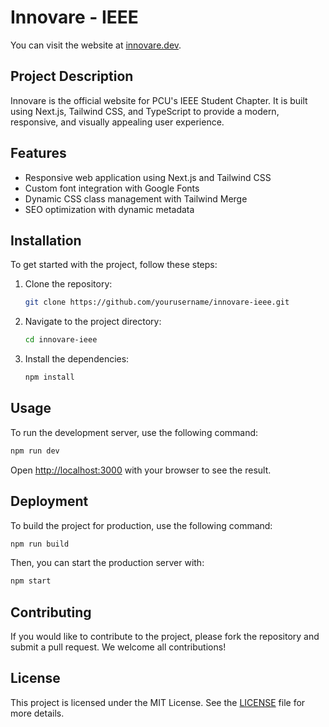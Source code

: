 # Innovare - IEEE

You can visit the website at [innovare.dev](https://innovare.dev).

## Project Description

Innovare is the official website for PCU's IEEE Student Chapter. It is built using Next.js, Tailwind CSS, and TypeScript to provide a modern, responsive, and visually appealing user experience.

## Features

- Responsive web application using Next.js and Tailwind CSS
- Custom font integration with Google Fonts
- Dynamic CSS class management with Tailwind Merge
- SEO optimization with dynamic metadata

## Installation

To get started with the project, follow these steps:

1. Clone the repository:
   ```bash
   git clone https://github.com/yourusername/innovare-ieee.git
   ```
2. Navigate to the project directory:
   ```bash
   cd innovare-ieee
   ```
3. Install the dependencies:
   ```bash
   npm install
   ```

## Usage

To run the development server, use the following command:

```bash
npm run dev
```

Open [http://localhost:3000](http://localhost:3000) with your browser to see the result.

## Deployment

To build the project for production, use the following command:

```bash
npm run build
```

Then, you can start the production server with:

```bash
npm start
```

## Contributing

If you would like to contribute to the project, please fork the repository and submit a pull request. We welcome all contributions!

## License

This project is licensed under the MIT License. See the [LICENSE](LICENSE) file for more details.
